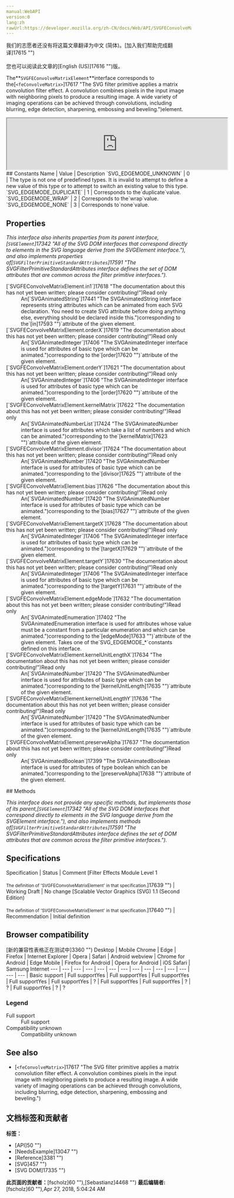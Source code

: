 ```yaml
---
manual:WebAPI
version:0
lang:zh
rawUrl:https://developer.mozilla.org/zh-CN/docs/Web/API/SVGFEConvolveMatrixElement
---
```




<bdi>我们的志愿者还没有将这篇文章翻译为<bdi>中文 (简体)</bdi>。[加入我们帮助完成翻译]17615 "")<br></br>您也可以阅读此文章的[English (US)]17616 "")版。</bdi>






The**`SVGFEConvolveMatrixElement`**interface corresponds to the[`<feConvolveMatrix>`]17617 "The <feConvolveMatrix> SVG filter primitive applies a matrix convolution filter effect. A convolution combines pixels in the input image with neighboring pixels to produce a resulting image. A wide variety of imaging operations can be achieved through convolutions, including blurring, edge detection, sharpening, embossing and beveling.")element.

<iframe src='https://mdn.mozillademos.org/en-US/docs/Web/API/SVGFEConvolveMatrixElement$samples/inheritance_diagram?revision=1377348' width='600' height='140'></iframe>
## Constants<a name="Constants"></a>
Name | Value | Description 
`SVG_EDGEMODE_UNKNOWN` | 0 | The type is not one of predefined types. It is invalid to attempt to define a new value of this type or to attempt to switch an existing value to this type. 
`SVG_EDGEMODE_DUPLICATE` | 1 | Corresponds to the`duplicate`value. 
`SVG_EDGEMODE_WRAP` | 2 | Corresponds to the`wrap`value. 
`SVG_EDGEMODE_NONE` | 3 | Corresponds to`none`value. 


## Properties<a name="Properties"></a>


<em>This interface also inherits properties from its parent interface,[`SVGElement`]17342 "All of the SVG DOM interfaces that correspond directly to elements in the SVG language derive from the SVGElement interface."), and also implements properties of[`SVGFilterPrimitiveStandardAttributes`]17591 "The SVGFilterPrimitiveStandardAttributes interface defines the set of DOM attributes that are common across the filter primitive interfaces.").</em>

<dl><dt>[`SVGFEConvolveMatrixElement.in1`]17618 "The documentation about this has not yet been written; please consider contributing!")Read only</dt><dd>An[`SVGAnimatedString`]17441 "The SVGAnimatedString interface represents string attributes which can be animated from each SVG declaration. You need to create SVG attribute before doing anything else, everything should be declared inside this.")corresponding to the`[in]17593 "")`attribute of the given element.</dd><dt>[`SVGFEConvolveMatrixElement.orderX`]17619 "The documentation about this has not yet been written; please consider contributing!")Read only</dt><dd>An[`SVGAnimatedInteger`]17406 "The SVGAnimatedInteger interface is used for attributes of basic type <integer> which can be animated.")corresponding to the`[order]17620 "")`attribute of the given element.</dd><dt>[`SVGFEConvolveMatrixElement.orderY`]17621 "The documentation about this has not yet been written; please consider contributing!")Read only</dt><dd>An[`SVGAnimatedInteger`]17406 "The SVGAnimatedInteger interface is used for attributes of basic type <integer> which can be animated.")corresponding to the`[order]17620 "")`attribute of the given element.</dd><dt>[`SVGFEConvolveMatrixElement.kernelMatrix`]17622 "The documentation about this has not yet been written; please consider contributing!")Read only</dt><dd>An[`SVGAnimatedNumberList`]17424 "The SVGAnimatedNumber interface is used for attributes which take a list of numbers and which can be animated.")corresponding to the`[kernelMatrix]17623 "")`attribute of the given element.</dd><dt>[`SVGFEConvolveMatrixElement.divisor`]17624 "The documentation about this has not yet been written; please consider contributing!")Read only</dt><dd>An[`SVGAnimatedNumber`]17420 "The SVGAnimatedNumber interface is used for attributes of basic type <Number> which can be animated.")corresponding to the`[divisor]17625 "")`attribute of the given element.</dd><dt>[`SVGFEConvolveMatrixElement.bias`]17626 "The documentation about this has not yet been written; please consider contributing!")Read only</dt><dd>An[`SVGAnimatedNumber`]17420 "The SVGAnimatedNumber interface is used for attributes of basic type <Number> which can be animated.")corresponding to the`[bias]17627 "")`attribute of the given element.</dd><dt>[`SVGFEConvolveMatrixElement.targetX`]17628 "The documentation about this has not yet been written; please consider contributing!")Read only</dt><dd>An[`SVGAnimatedInteger`]17406 "The SVGAnimatedInteger interface is used for attributes of basic type <integer> which can be animated.")corresponding to the`[targetX]17629 "")`attribute of the given element.</dd><dt>[`SVGFEConvolveMatrixElement.targetY`]17630 "The documentation about this has not yet been written; please consider contributing!")Read only</dt><dd>An[`SVGAnimatedInteger`]17406 "The SVGAnimatedInteger interface is used for attributes of basic type <integer> which can be animated.")corresponding to the`[targetY]17631 "")`attribute of the given element.</dd><dt>[`SVGFEConvolveMatrixElement.edgeMode`]17632 "The documentation about this has not yet been written; please consider contributing!")Read only</dt><dd>An[`SVGAnimatedEnumeration`]17402 "The SVGAnimatedEnumeration interface is used for attributes whose value must be a constant from a particular enumeration and which can be animated.")corresponding to the`[edgeMode]17633 "")`attribute of the given element. Takes one of the`SVG_EDGEMODE_*`constants defined on this interface.</dd><dt>[`SVGFEConvolveMatrixElement.kernelUnitLengthX`]17634 "The documentation about this has not yet been written; please consider contributing!")Read only</dt><dd>An[`SVGAnimatedNumber`]17420 "The SVGAnimatedNumber interface is used for attributes of basic type <Number> which can be animated.")corresponding to the`[kernelUnitLength]17635 "")`attribute of the given element.</dd><dt>[`SVGFEConvolveMatrixElement.kernelUnitLengthY`]17636 "The documentation about this has not yet been written; please consider contributing!")Read only</dt><dd>An[`SVGAnimatedNumber`]17420 "The SVGAnimatedNumber interface is used for attributes of basic type <Number> which can be animated.")corresponding to the`[kernelUnitLength]17635 "")`attribute of the given element.</dd><dt>[`SVGFEConvolveMatrixElement.preserveAlpha`]17637 "The documentation about this has not yet been written; please consider contributing!")Read only</dt><dd>An[`SVGAnimatedBoolean`]17399 "The SVGAnimatedBoolean interface is used for attributes of type boolean which can be animated.")corresponding to the`[preserveAlpha]17638 "")`attribute of the given element.</dd></dl>
## Methods<a name="Methods"></a>


<em>This interface does not provide any specific methods, but implements those of its parent,[`SVGElement`]17342 "All of the SVG DOM interfaces that correspond directly to elements in the SVG language derive from the SVGElement interface."), and also implements methods of[`SVGFilterPrimitiveStandardAttributes`]17591 "The SVGFilterPrimitiveStandardAttributes interface defines the set of DOM attributes that are common across the filter primitive interfaces.").</em>


## Specifications<a name="Specifications"></a>
Specification | Status | Comment 
[Filter Effects Module Level 1<br></br><small>The definition of &#39;SVGFEConvolveMatrixElement&#39; in that specification.</small>]17639 "") | Working Draft | No change 
[Scalable Vector Graphics (SVG) 1.1 (Second Edition)<br></br><small>The definition of &#39;SVGFEConvolveMatrixElement&#39; in that specification.</small>]17640 "") | Recommendation | Initial definition 


## Browser compatibility<a name="Browser_compatibility"></a>
[新的兼容性表格正在测试中<i></i>]3360 "")
<abbr>Desktop<i></i></abbr> | <abbr>Mobile<i></i></abbr> 
<abbr>Chrome<i></i></abbr> | <abbr>Edge<i></i></abbr> | <abbr>Firefox<i></i></abbr> | <abbr>Internet Explorer<i></i></abbr> | <abbr>Opera<i></i></abbr> | <abbr>Safari<i></i></abbr> | <abbr>Android webview<i></i></abbr> | <abbr>Chrome for Android<i></i></abbr> | <abbr>Edge Mobile<i></i></abbr> | <abbr>Firefox for Android<i></i></abbr> | <abbr>Opera for Android<i></i></abbr> | <abbr>iOS Safari<i></i></abbr> | <abbr>Samsung Internet<i></i></abbr> 
 ---  |  ---  |  ---  |  ---  |  ---  |  ---  |  ---  |  ---  |  ---  |  ---  |  ---  |  ---  |  ---  |  ---  | 
Basic support | <abbr>Full support</abbr>Yes | <abbr>Full support</abbr>Yes | <abbr>Full support</abbr>Yes | <abbr>Full support</abbr>Yes | <abbr>Full support</abbr>Yes | <abbr>?</abbr> | <abbr>Full support</abbr>Yes | <abbr>Full support</abbr>Yes | <abbr>?</abbr> | <abbr>?</abbr> | <abbr>Full support</abbr>Yes | <abbr>?</abbr> | <abbr>?</abbr> 


### Legend<a name="Legend"></a>
<dl><dt><abbr>Full support</abbr></dt><dd>Full support</dd><dt><abbr>Compatibility unknown</abbr></dt><dd>Compatibility unknown</dd></dl>

## See also<a name="See_also"></a>

* [`<feConvolveMatrix>`]17617 "The <feConvolveMatrix> SVG filter primitive applies a matrix convolution filter effect. A convolution combines pixels in the input image with neighboring pixels to produce a resulting image. A wide variety of imaging operations can be achieved through convolutions, including blurring, edge detection, sharpening, embossing and beveling.")



## 文档标签和贡献者
**标签：**
* [API]50 "")
* [NeedsExample]13047 "")
* [Reference]3381 "")
* [SVG]457 "")
* [SVG DOM]17335 "")

**此页面的贡献者：**[fscholz]60 ""),[Sebastianz]4468 "")
**最后编辑者:**[fscholz]60 ""),<time>Apr 27, 2018, 5:04:24 AM</time>


